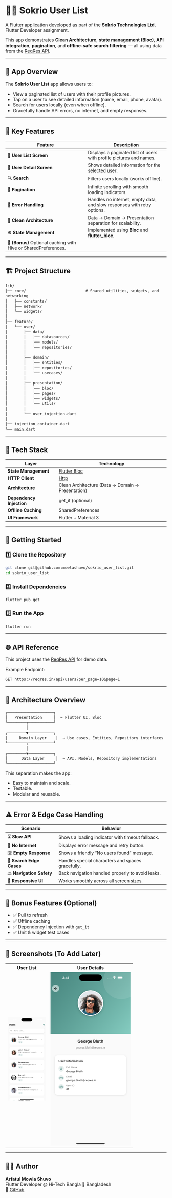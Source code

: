 # 🧑‍💼 Sokrio User List

A Flutter application developed as part of the **Sokrio Technologies Ltd.** Flutter Developer assignment.

This app demonstrates **Clean Architecture**, **state management (Bloc)**, **API integration**, **pagination**, and **offline-safe search filtering** — all using data from the [ReqRes API](https://reqres.in/api/users).

---

## 📱 App Overview

The **Sokrio User List** app allows users to:
- View a paginated list of users with their profile pictures.
- Tap on a user to see detailed information (name, email, phone, avatar).
- Search for users locally (even when offline).
- Gracefully handle API errors, no internet, and empty responses.

---

## 🧠 Key Features

| Feature | Description |
|----------|-------------|
| 🧾 **User List Screen** | Displays a paginated list of users with profile pictures and names. |
| 👤 **User Detail Screen** | Shows detailed information for the selected user. |
| 🔍 **Search** | Filters users locally (works offline). |
| 🔄 **Pagination** | Infinite scrolling with smooth loading indicators. |
| 🚫 **Error Handling** | Handles no internet, empty data, and slow responses with retry options. |
| 🧩 **Clean Architecture** | Data → Domain → Presentation separation for scalability. |
| ⚙️ **State Management** | Implemented using **Bloc** and **flutter_bloc**. |
| 💾 **(Bonus)** Optional caching with Hive or SharedPreferences. |

---

## 🏗️ Project Structure

```
lib/
├── core/                          # Shared utilities, widgets, and networking
│   ├── constants/
│   ├── network/
│   └── widgets/
│
├── feature/
│   └── user/
│       ├── data/
│       │   ├── datasources/
│       │   ├── models/
│       │   └── repositories/
│       │
│       ├── domain/
│       │   ├── entities/
│       │   ├── repositories/
│       │   └── usecases/
│       │
│       ├── presentation/
│       │   ├── bloc/
│       │   ├── pages/
│       │   ├── widgets/
│       │   └── utils/
│       │
│       └── user_injection.dart
│
├── injection_container.dart
└── main.dart
```

---

## 🧩 Tech Stack

| Layer | Technology |
|--------|-------------|
| **State Management** | [Flutter Bloc](https://pub.dev/packages/flutter_bloc) |
| **HTTP Client** | [Http](https://pub.dev/packages/http) |
| **Architecture** | Clean Architecture (Data → Domain → Presentation) |
| **Dependency Injection** | get_it (optional) |
| **Offline Caching** | SharedPreferences |
| **UI Framework** | Flutter + Material 3 |

---

## 🚀 Getting Started

### 1️⃣ Clone the Repository
```bash
git clone git@github.com:mowlashuvo/sokrio_user_list.git
cd sokrio_user_list
```

### 2️⃣ Install Dependencies
```bash
flutter pub get
```

### 3️⃣ Run the App
```bash
flutter run
```

---

## 🌐 API Reference

This project uses the [ReqRes API](https://reqres.in) for demo data.

Example Endpoint:
```
GET https://reqres.in/api/users?per_page=10&page=1
```

---

## 🧱 Architecture Overview

```
┌────────────────────┐
│   Presentation     │  → Flutter UI, Bloc
└────────┬───────────┘
         │
┌────────▼───────────┐
│     Domain Layer    │  → Use cases, Entities, Repository interfaces
└────────┬───────────┘
         │
┌────────▼───────────┐
│      Data Layer     │  → API, Models, Repository implementations
└────────────────────┘
```

This separation makes the app:
- Easy to maintain and scale.
- Testable.
- Modular and reusable.

---

## ⚠️ Error & Edge Case Handling

| Scenario | Behavior |
|-----------|-----------|
| ⏳ **Slow API** | Shows a loading indicator with timeout fallback. |
| 📶 **No Internet** | Displays error message and retry button. |
| 🈳 **Empty Response** | Shows a friendly “No users found” message. |
| 🧩 **Search Edge Cases** | Handles special characters and spaces gracefully. |
| 🔙 **Navigation Safety** | Back navigation handled properly to avoid leaks. |
| 📱 **Responsive UI** | Works smoothly across all screen sizes. |

---

## 🧪 Bonus Features (Optional)

- ✅ Pull to refresh
- ✅ Offline caching
- ✅ Dependency Injection with `get_it`
- ✅ Unit & widget test cases

---

## 📸 Screenshots (To Add Later)

<table> <tr> <th>User List</th> <th>User Details</th> </tr> <tr> <td><img src="screenshots/user_list.png" width="120" alt="User List"></td> <td><img src="screenshots/user_detail.png" width="250" alt="User Details"></td> </tr> </table>

---

## 🧑‍💻 Author

**Arfatul Mowla Shuvo**  
Flutter Developer @ Hi-Tech Bangla
📍 Bangladesh  
🔗 [GitHub](https://github.com/mowlashuvo)

